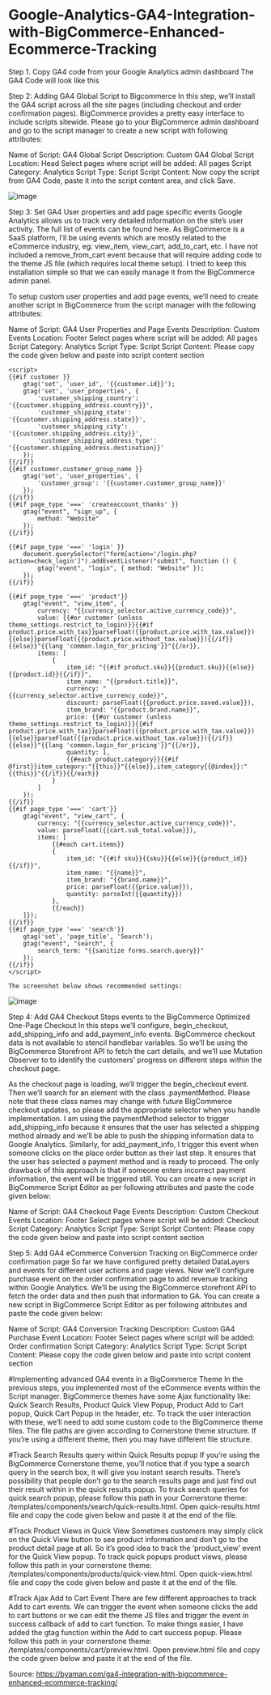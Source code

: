 # Google-Analytics-GA4-Integration-with-BigCommerce-Enhanced-Ecommerce-Tracking

Step 1. Copy GA4 code from your Google Analytics admin dashboard
The GA4 Code will look like this

 <!-- Global site tag (gtag.js) - Google Analytics -->
  <!-- Please Replace XXXXXXXXXX with your GA4 Code -->
  <script async src="https://www.googletagmanager.com/gtag/js?id=G-XXXXXXXXXX"></script>
  <script>
    window.dataLayer = window.dataLayer || [];
    function gtag(){dataLayer.push(arguments);}
    gtag('js', new Date());
    gtag('config', 'G-XXXXXXXXXX');
  </script>

  Step 2: Adding GA4 Global Script to Bigcommerce
In this step, we’ll install the GA4 script across all the site pages (including checkout and order confirmation pages). BigCommerce provides a pretty easy interface to include scripts sitewide. Please go to your BigCommerce admin dashboard and go to the script manager to create a new script with following attributes:

Name of Script: GA4 Global Script
Description: Custom GA4 Global Script
Location: Head
Select pages where script will be added: All pages
Script Category: Analytics
Script Type: Script
Script Content: Now copy the script from GA4 Code, paste it into the script content area, and click Save.

![image](https://github.com/xeniusdigital/Google-Analytics-GA4-Integration-with-BigCommerce-Enhanced-Ecommerce-Tracking/assets/5832613/c673cc65-9f61-48ba-a81e-bf0593973bd4)

Step 3: Set GA4 User properties and add page specific events
Google Analytics allows us to track very detailed information on the site’s user activity. The full list of events can be found here. As BigCommerce is a SaaS platform, I’ll be using events which are mostly related to the eCommerce industry, eg: view_item, view_cart, add_to_cart, etc. I have not included a remove_from_cart event because that will require adding code to the theme JS file (which requires local theme setup). I tried to keep this installation simple so that we can easily manage it from the BigCommerce admin panel.

To setup custom user properties and add page events, we’ll need to create another script in BigCommerce from the script manager with the following attributes:

Name of Script: GA4 User Properties and Page Events
Description: Custom Events
Location: Footer
Select pages where script will be added: All pages
Script Category: Analytics
Script Type: Script
Script Content: Please copy the code given below and paste into script content section

    <script>
    {{#if customer }}
        gtag('set', 'user_id', '{{customer.id}}');
        gtag('set', 'user_properties', {
            'customer_shipping_country': '{{customer.shipping_address.country}}',
            'customer_shipping_state': '{{customer.shipping_address.state}}',
            'customer_shipping_city': '{{customer.shipping_address.city}}',
            'customer_shipping_address_type': '{{customer.shipping_address.destination}}'
        });
    {{/if}}
    {{#if customer.customer_group_name }}
        gtag('set', 'user_properties', {
            'customer_group': '{{customer.customer_group_name}}'
        });
    {{/if}}
    {{#if page_type '===' 'createaccount_thanks' }}
        gtag("event", "sign_up", {
            method: "Website"
        });
    {{/if}}

    {{#if page_type '===' 'login' }}
        document.querySelector("form[action='/login.php?action=check_login']").addEventListener("submit", function () {
            gtag("event", "login", { method: "Website" });
        });   
    {{/if}}

    {{#if page_type '===' 'product'}}
        gtag("event", "view_item", {
            currency: "{{currency_selector.active_currency_code}}",
            value: {{#or customer (unless theme_settings.restrict_to_login)}}{{#if product.price.with_tax}}parseFloat({{product.price.with_tax.value}}){{else}}parseFloat({{product.price.without_tax.value}}){{/if}}{{else}}"{{lang 'common.login_for_pricing'}}"{{/or}},
            items: [
                {
                    item_id: "{{#if product.sku}}{{product.sku}}{{else}}{{product.id}}{{/if}}",
                    item_name: "{{product.title}}",
                    currency: "{{currency_selector.active_currency_code}}",
                    discount: parseFloat({{product.price.saved.value}}),
                    item_brand: "{{product.brand.name}}",
                    price: {{#or customer (unless theme_settings.restrict_to_login)}}{{#if product.price.with_tax}}parseFloat({{product.price.with_tax.value}}){{else}}parseFloat({{product.price.without_tax.value}}){{/if}}{{else}}"{{lang 'common.login_for_pricing'}}"{{/or}},
                    quantity: 1,
                    {{#each product.category}}{{#if @first}}item_category:"{{this}}"{{else}},item_category{{@index}}:"{{this}}"{{/if}}{{/each}}
                }
            ]
        });
    {{/if}}
    {{#if page_type '===' 'cart'}}
        gtag("event", "view_cart", {
            currency: "{{currency_selector.active_currency_code}}",
            value: parseFloat({{cart.sub_total.value}}),
            items: [
                {{#each cart.items}}
                {
                    item_id: "{{#if sku}}{{sku}}{{else}}{{product_id}}{{/if}}",
                    item_name: "{{name}}",
                    item_brand: "{{brand.name}}",                    
                    price: parseFloat({{price.value}}),
                    quantity: parseInt({{quantity}})
                },
                {{/each}}                                        
        ]});
    {{/if}}
    {{#if page_type '===' 'search'}}
        gtag('set', 'page_title', 'Search');
        gtag("event", "search", {
            search_term: "{{sanitize forms.search.query}}"
        });
    {{/if}}
    </script>

    The screenshot below shows recommended settings:

    
![image](https://github.com/xeniusdigital/Google-Analytics-GA4-Integration-with-BigCommerce-Enhanced-Ecommerce-Tracking/assets/5832613/fea9102a-0816-43d3-9701-6756ea55f25d)

Step 4: Add GA4 Checkout Steps events to the BigCommerce Optimized One-Page Checkout
In this steps we’ll configure, begin_checkout, add_shipping_info and add_payment_info events. BigCommerce checkout data is not available to stencil handlebar variables. So we’ll be using the BigCommerce Storefront API to fetch the cart details, and we’ll use Mutation Observer to to identify the customers’ progress on different steps within the checkout page.

As the checkout page is loading, we’ll trigger the begin_checkout event. Then we’ll search for an element with the class .paymentMethod. Please note that these class names may change with future BigCommerce checkout updates, so please add the appropriate selector when you handle implementation. I am using the paymentMethod selector to trigger add_shipping_info because it ensures that the user has selected a shipping method already and we’ll be able to push the shipping information data to Google Analytics. Similarly, for add_payment_info, I trigger this event when someone clicks on the place order button as their last step. It ensures that the user has selected a payment method and is ready to proceed. The only drawback of this approach is that if someone enters incorrect payment information, the event will be triggered still. You can create a new script in BigCommerce Script Editor as per following attributes and paste the code given below:

Name of Script: GA4 Checkout Page Events
Description: Custom Checkout Events
Location: Footer
Select pages where script will be added: Checkout
Script Category: Analytics
Script Type: Script
Script Content: Please copy the code given below and paste into script content section

  <script>
  (function(win) {
      'use strict';

      var listeners = [], 
      doc = win.document, 
      MutationObserver = win.MutationObserver || win.WebKitMutationObserver,
      observer;

      function ready(selector, fn) {
          // Store the selector and callback to be monitored
          listeners.push({
              selector: selector,
              fn: fn
          });
          if (!observer) {
              // Watch for changes in the document
              observer = new MutationObserver(check);
              observer.observe(doc.documentElement, {
                  childList: true,
                  subtree: true
              });
          }
          // Check if the element is currently in the DOM
          check();
      }

      function check() {
          // Check the DOM for elements matching a stored selector
          for (var i = 0, len = listeners.length, listener, elements; i < len; i++) {
              listener = listeners[i];
              // Query for elements matching the specified selector
              elements = doc.querySelectorAll(listener.selector);
              for (var j = 0, jLen = elements.length, element; j < jLen; j++) {
                  element = elements[j];
                  // Make sure the callback isn't invoked with the 
                  // same element more than once
                  if (!element.ready) {
                      element.ready = true;
                      // Invoke the callback with the element
                      listener.fn.call(element, element);
                  }
              }
          }
      }

      // Expose `ready`
      win.ready = ready;

  })(this);

  // Global Variable to store Items for each step
  window.orderData = window.orderData || [];

  gtag('set', 'page_title', 'Checkout');

  // Begin Checkout - Fire on page load
  fetch('/api/storefront/checkouts/{{checkout.id}}', {
          credentials: 'include'
      }).then(function (response) {
          return response.json();
      }).then(function (data) {
          window.orderData.push(data);
          const orderItems = window.orderData[0].cart.lineItems.physicalItems.map(item => {
              const container = {};
              container['item_id'] = Boolean(item.sku)? item.sku : item.productId;
              container['item_name'] = item.name;
              container['price'] = item.salePrice;
              container['quantity'] = item.quantity;
              return container;
          });
          gtag("event", "begin_checkout", {
            currency: window.orderData[0].cart.currency.code,
            value: window.orderData[0].subtotal,
            coupon: window.orderData[0].coupons.length > 0 ? window.orderData[0].coupons[0].code:'',
            items: orderItems
          });    
  });


  ready('.paymentMethod', function(element) {

  // Shipping Info Added event gets fired when payment section is loaded        
  fetch('/api/storefront/checkouts/{{checkout.id}}', {
      credentials: 'include'
  }).then(function (response) {
      return response.json();
  }).then(function (data) {
      window.orderData.push(data);
      const orderItems = window.orderData[1].cart.lineItems.physicalItems.map(item => {
          const container = {};
          container['item_id'] = Boolean(item.sku)? item.sku : item.productId;
          container['item_name'] = item.name;
          container['price'] = item.salePrice;
          container['quantity'] = item.quantity;
          return container;
      });

      gtag("event", "add_shipping_info", {
          currency: window.orderData[1].cart.currency.code,
          value: window.orderData[1].subtotal,
          coupon: window.orderData[1].coupons.length > 0 ? window.orderData[1].coupons[1].code:'',
          shipping_tier: window.orderData[1].consignments[0].selectedShippingOption.description,
          items: orderItems
      });    
  }); // fetch function ends

  // Add Payment Info event gets fired when Place Order Button is clicked
  var paymentButton = document.getElementById('checkout-payment-continue');
  if (paymentButton){
      paymentButton.addEventListener("click", function(e) {
          let paymentOptions = document.querySelector('.checkout-step--payment .optimizedCheckout-form-checklist-item--selected input[type="radio"]');

          const orderItems = window.orderData[1].cart.lineItems.physicalItems.map(item => {
              const container = {};
              container['item_id'] = Boolean(item.sku)? item.sku : item.productId;
              container['item_name'] = item.name;
              container['price'] = item.salePrice;
              container['quantity'] = item.quantity;
              return container;
          });
          gtag("event", "add_payment_info", {
              currency: window.orderData[1].cart.currency.code,
              payment_type: Boolean(paymentOptions.value) ? paymentOptions.value : 'default',
              value: window.orderData[1].subtotal,
              coupon: window.orderData[1].coupons.length > 0 ? window.orderData[1].coupons[1].code:'',
              shipping_tier: window.orderData[1].consignments[0].selectedShippingOption.description,
              items: orderItems
          }); 
      }); // click event ends
  } // if condition ends

  }); // Ready function ends
  </script>

  Step 5: Add GA4 eCommerce Conversion Tracking on BigCommerce order confirmation page
So far we have configured pretty detailed DataLayers and events for different user actions and page views. Now we’ll configure purchase event on the order confirmation page to add revenue tracking within Google Analytics. We’ll be using the BigCommerce storefront API to fetch the order data and then push that information to GA. You can create a new script in BigCommerce Script Editor as per following attributes and paste the code given below:

Name of Script: GA4 Conversion Tracking
Description: Custom GA4 Purchase Event
Location: Footer
Select pages where script will be added: Order confirmation
Script Category: Analytics
Script Type: Script
Script Content: Please copy the code given below and paste into script content section

  <script>    
  // Fetch Order Data
  gtag('set', 'page_title', 'Order Confirmation');    
  fetch('/api/storefront/order/{{checkout.order.id}}', {
    credentials: 'include'
  }).then(function (response) {
    return response.json();
  }).then(function (orderData) {
    const orderItems = orderData.lineItems.physicalItems.map(item => {
        const container = {};
        container['item_id'] = Boolean(item.sku)? item.sku : item.id;
        container['item_name'] = item.name;
        container['price'] = item.salePrice;
        container['quantity'] = item.quantity;
        return container;
    });        
    gtag("event", "purchase", {
        transaction_id: '{{checkout.order.id}}',
        value: orderData.orderAmount,
        tax: orderData.taxTotal,
        shipping: orderData.shippingCostTotal,
        currency: orderData.currency.code,
        coupon: orderData.coupons.length > 0 ? orderData.coupons[0].code:'',
        items: orderItems
    });

  });
  </script>


#Implementing advanced GA4 events in a BigCommerce Theme
In the previous steps, you implemented most of the eCommerce events within the Script manager. BigCommerce themes have some Ajax functionality like: Quick Search Results, Product Quick View Popup, Product Add to Cart popup, Quick Cart Popup in the header, etc. To track the user interaction with these, we’ll need to add some custom code to the BigCommerce theme files. The file paths are given according to Cornerstone theme structure. If you’re using a different theme, then you may have different file structure.

#Track Search Results query within Quick Results popup
If you’re using the BigCommerce Cornerstone theme, you’ll notice that if you type a search query in the search box, it will give you instant search results. There’s possibility that people don’t go to the search results page and just find out their result within in the quick results popup. To track search queries for quick search popup, please follow this path in your Cornerstone theme: /templates/components/search/quick-results.html. Open quick-results.html file and copy the code given below and paste it at the end of the file.

  <!-- File Path for Cornerstone Theme: /templates/components/search/quick-results.html -->
  <script>
  gtag("event", "search", {
      search_term: "{{sanitize forms.search.query}}"
  });
  </script>

#Track Product Views in Quick View
Sometimes customers may simply click on the Quick View button to see product information and don’t go to the product detail page at all. So it’s good idea to track the ‘product_view’ event for the Quick View popup. To track quick popups product views, please follow this path in your cornerstone theme: /templates/components/products/quick-view.html. Open quick-view.html file and copy the code given below and paste it at the end of the file.

 <!-- File Path for Cornerstone Theme: /templates/components/products/quick-view.html -->
  <script type="text/javascript">
  gtag("event", "view_item", {
    currency: "{{currency_selector.active_currency_code}}",
    value: {{#or customer (unless theme_settings.restrict_to_login)}}{{#if product.price.with_tax}}parseFloat({{product.price.with_tax.value}}){{else}}parseFloat({{product.price.without_tax.value}}){{/if}}{{else}}"{{lang 'common.login_for_pricing'}}"{{/or}},
    items: [
        {
            item_id: "{{#if product.sku}}{{product.sku}}{{else}}{{product.id}}{{/if}}",
            item_name: "{{product.title}}",
            currency: "{{currency_selector.active_currency_code}}",
            discount: parseFloat({{product.price.saved.value}}),
            item_brand: "{{product.brand.name}}",
            price: {{#or customer (unless theme_settings.restrict_to_login)}}{{#if product.price.with_tax}}parseFloat({{product.price.with_tax.value}}){{else}}parseFloat({{product.price.without_tax.value}}){{/if}}{{else}}"{{lang 'common.login_for_pricing'}}"{{/or}},
            quantity: 1,
            {{#each product.category}}{{#if @first}}item_category:"{{this}}"{{else}},item_category{{@index}}:"{{this}}"{{/if}}{{/each}}
        }
    ]
  });
  </script>


#Track Ajax Add to Cart Event
There are few different approaches to track Add to cart events. We can trigger the event when someone clicks the add to cart buttons or we can edit the theme JS files and trigger the event in success callback of add to cart function. To make things easier, I have added the gtag function within the Add to cart success popup. Please follow this path in your cornerstone theme: /templates/components/cart/preview.html. Open preview.html file and copy the code given below and paste it at the end of the file.

  <!-- File Path for Cornerstone Theme: /templates/components/cart/preview.html -->
  <script>
  gtag("event", "add_to_cart", {
    currency: "{{currency_selector.active_currency_code}}",
    value: parseFloat({{cart.added_item.price.value}}) * parseInt({{cart.added_item.quantity}}),
    items: [
      {
        item_id: "{{#if cart.added_item.sku}}{{cart.added_item.sku}}{{else}}{{cart.added_item.id}}{{/if}}",
        item_name: "{{cart.added_item.name}}",
        currency: "{{currency_selector.active_currency_code}}",
        item_brand: "{{cart.added_item.brand.name}}",
        price: parseFloat({{cart.added_item.price.value}}),
        quantity: parseInt({{cart.added_item.quantity}})
      }
    ]
  });
  </script>


  Source: https://byaman.com/ga4-integration-with-bigcommerce-enhanced-ecommerce-tracking/

  
